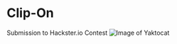 # Clip-On
Submission to Hackster.io Contest
![Image of Yaktocat](https://hackster.imgix.net/uploads/attachments/1163475/_2jtDb7E0Ef.blob?auto=compress%2Cformat&w=900&h=675&fit=min)
